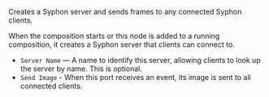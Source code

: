 Creates a Syphon server and sends frames to any connected Syphon clients. 

When the composition starts or this node is added to a running composition, it creates a Syphon server that clients can connect to. 

   - `Server Name` — A name to identify this server, allowing clients to look up the server by name. This is optional. 
   - `Send Image` - When this port receives an event, its image is sent to all connected clients. 
